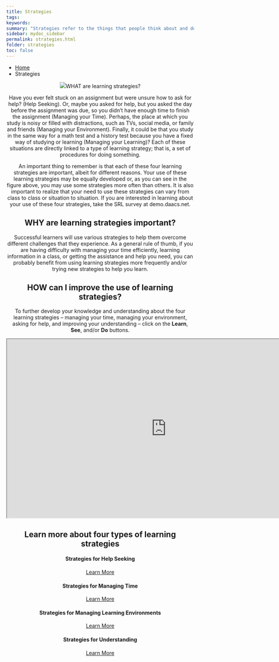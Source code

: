 ```yaml
---
title: Strategies
tags: 
keywords: 
summary: "Strategies refer to the things that people think about and do to enhance their learning, knowledge or performance on an activity. They involve knowledge of procedures and understanding how to go about doing something. The SRL survey examined the frequency with which you reported using four categories of strategies: strategies for for help seeking, strategies for managing learning environments, strategies for managing time, and strategies for understanding."
sidebar: mydoc_sidebar
permalink: strategies.html
folder: strategies
toc: false
---
```


<ul class="breadcrumb">
    <li><a href="index.html">Home</a></li>
    <li class="active">Strategies</li>
</ul>

<center><img src='images/LS Overview.JPG'  

## WHAT are learning strategies? 

Have you ever felt stuck on an assignment but were unsure how to ask for help? (Help Seeking). Or, maybe you asked for help, but you asked the day before the assignment was due, so you didn’t have enough time to finish the assignment (Managing your Time). Perhaps, the place at which you study is noisy or filled with distractions, such as TVs, social media, or family and friends (Managing your Environment). Finally, it could be that you study in the same way for a math test and a history test because you have a fixed way of studying or learning (Managing your Learning)? Each of these situations are directly linked to a type of learning strategy; that is, a set of procedures for doing something. 

An important thing to remember is that each of these four learning strategies are important, albeit for different reasons. Your use of these learning strategies may be equally developed or, as you can see in the figure above, you may use some strategies more often than others. It is also important to realize that your need to use these strategies can vary from class to class or situation to situation. If you are interested in learning about your use of these four strategies, take the SRL survey at demo.daacs.net.

## WHY are learning strategies important?

Successful learners will use various strategies to help them overcome different challenges that they experience. As a general rule of thumb, if you are having difficulty with managing your time efficiently, learning information in a class, or getting the assistance and help you need, you can probably benefit from using learning strategies more frequently and/or trying new strategies to help you learn.  

## HOW can I improve the use of learning strategies?
To further develop your knowledge and understanding about the four learning strategies – managing your time, managing your environment, asking for help, and improving your understanding – click on the **Learn**, **See**, and/or **Do** buttons.

<div class="embed-responsive embed-responsive-16by9"><iframe width="853" height="480" src="https://www.youtube.com/embed/4lWWM2wlXz8?autoplay=0"></iframe></div>


<div class="row">
         <div class="col-lg-12">
             <h2 class="page-header">Learn more about four types of learning strategies</h2>
         </div>
         <div class="col-md-3 col-sm-6">
             <div class="panel panel-default text-center">
                 <div class="panel-heading">
                     <span class="fa-stack fa-5x">
                           <i class="fa fa-circle fa-stack-2x text-primary"></i>
                           <i class="fa fa-user-plus fa-stack-1x fa-inverse"></i>
                     </span>
                 </div>
                 <div class="panel-body">
                     <h4>Strategies for Help Seeking</h4>
                     <p></p>
                     <a href="help_seeking.html" class="btn btn-primary">Learn More</a>
                 </div>
             </div>
         </div>
         <div class="col-md-3 col-sm-6">
             <div class="panel panel-default text-center">
                 <div class="panel-heading">
                     <span class="fa-stack fa-5x">
                           <i class="fa fa-circle fa-stack-2x text-primary"></i>
                           <i class="fa fa-users fa-stack-1x fa-inverse"></i>
                     </span>
                 </div>
                 <div class="panel-body">
                     <h4>Strategies for Managing Time</h4>
                     <p></p>
                     <a href="managing_time.html" class="btn btn-primary">Learn More</a>
                 </div>
             </div>
         </div>
         <div class="col-md-3 col-sm-6">
             <div class="panel panel-default text-center">
                 <div class="panel-heading">
                     <span class="fa-stack fa-5x">
                           <i class="fa fa-circle fa-stack-2x text-primary"></i>
                           <i class="fa fa-edit fa-stack-1x fa-inverse"></i>
                     </span>
                 </div>
                 <div class="panel-body">
                     <h4>Strategies for Managing Learning Environments</h4>
                     <p></p>
                     <a href="managing_environment.html" class="btn btn-primary">Learn More</a>
                 </div>
             </div>
         </div>
         <div class="col-md-3 col-sm-6">
             <div class="panel panel-default text-center">
                 <div class="panel-heading">
                     <span class="fa-stack fa-5x">
                           <i class="fa fa-circle fa-stack-2x text-primary"></i>
                           <i class="fa fa-sliders fa-stack-1x fa-inverse"></i>
                     </span>
                 </div>
                 <div class="panel-body">
                     <h4>Strategies for Understanding</h4>
                     <p></p>
                     <a href="understanding.html" class="btn btn-primary">Learn More</a>
                 </div>
             </div>
         </div>
</div>
